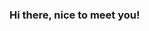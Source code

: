 ### Hi there, nice to meet you!

<!--
**livytoolson/livytoolson** is a ✨ _special_ ✨ repository because its `README.md` (this file) appears on your GitHub profile.

Hi! I'm Livy! I'm a Full Stack Web Developer with a passion for design.

Here are some ideas to get you started:

- 🌱 I’m currently working on:
